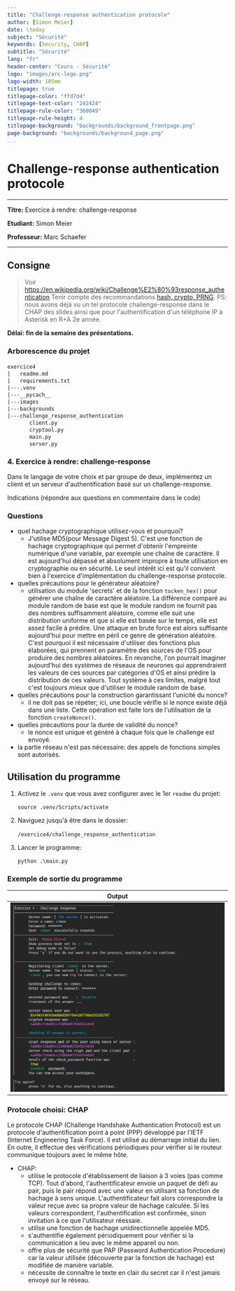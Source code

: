 ```yaml
---
title: "Challenge-response authentication protocole"
author: [Simon Meier]
date: \today
subject: "Sécurité"
keywords: [Security, CHAP]
subtitle: "Sécurité"
lang: "fr"
header-center: "Cours - Sécurité"
logo: "images/arc-logo.png"
logo-width: 105mm
titlepage: true
titlepage-color: "ffd7d4"
titlepage-text-color: "242424"
titlepage-rule-color: "360049"
titlepage-rule-height: 4
titlepage-background: "backgrounds/background_frontpage.png"
page-background: "backgrounds/background_page.png"
...
```


# Challenge-response authentication protocole

---

**Titre:** Exercice à rendre: challenge-response

**Etudiant:** Simon Meier

**Professeur:** Marc Schaefer

---

## Consigne

> Voir <https://en.wikipedia.org/wiki/Challenge%E2%80%93response_authentication>
> Tenir compte des recommandations [hash, crypto, PRNG](02_Authentification/autres/nma-hash-crypt-PRNG-recommandations.pdf).
> PS: nous avons déjà vu un tel protocole challenge-response dans le CHAP des slides ainsi que pour l'authentification d'un téléphone IP à Asterisk en R+A 2e année.

**Délai: fin de la semaine des présentations.**

### Arborescence du projet

```python=
exercice4
|   readme.md
|   requirements.txt
|---.venv
|---__pycach__
|---images
|---backgrounds
|---challenge_response_authentication
       client.py
       cryptool.py
       main.py
       server.py
```

### 4. Exercice à rendre: challenge-response

Dans le langage de votre choix et par groupe de deux, implémentez un client et un serveur d'authentification basé sur un challenge-response.

Indications (répondre aux questions en commentaire dans le code)

### Questions

* quel hachage cryptographique utilisez-vous et pourquoi?
  * J'utilise MD5(pour Message Digest 5). C'est une fonction de hachage cryptographique qui permet d'obtenir l'empreinte numérique d'une variable, par exemple une chaîne de caractère. Il est aujourd'hui dépassé et absolument impropre à toute utilisation en cryptographie ou en sécurité. Le seul intérêt ici est qu'il convient bien à l'exercice d'implémentation du challenge-response protocole.
* quelles précautions pour le générateur aléatoire?
  * utilisation du module 'secrets' et de la fonction `tocken_hex()` pour générer une chaîne de caractère aléatoire. La différence comparé au module random de base est que le module random ne fournit pas des nombres suffisamment aléatoire, comme elle suit une distribution uniforme et que si elle est basée sur le temps, elle est assez facile à prédire.  Une attaque en brute force est alors suffisante aujourd'hui pour mettre en péril ce genre de génération aléatoire. C'est pourquoi il est nécessaire d'utiliser des fonctions plus élaborées, qui prennent en paramètre des sources de l'OS pour produire des nombres aléatoires. En revanche, l'on pourrait imaginer aujourd'hui des systèmes de réseaux de neurones qui apprendraient les valeurs de ces sources par catégories d'OS et ainsi prédire la distribution de ces valeurs. Tout système à ces limites, malgré tout c'est toujours mieux que d'utiliser le module random de base.
* quelles précautions pour la construction garantissant l'unicité du nonce?
  * il ne doit pas se répéter; ici, une boucle vérifie si le nonce existe déjà dans une liste. Cette opération est faite lors de l'utilisation de la fonction `createNonce()`.
* quelles précautions pour la durée de validité du nonce?
  * le nonce est unique et généré à chaque fois que le challenge est envoyé.
* la partie réseau n'est pas nécessaire: des appels de fonctions simples sont autorisés.

## Utilisation du programme

1. Activez le `.venv` que vous avez configurer avec le 1er `readme` du projet:

    ```python=
    source .venv/Scripts/activate
    ```

2. Naviguez jusqu'à être dans le dossier:

    `/exercice4/challenge_response_authentication`

3. Lancer le programme:

    ```bash=
    python .\main.py
    ```

### Exemple de sortie du programme

|Output|
|:-:|
|![Sortie du programme](images/i1.png)|

### Protocole choisi: CHAP

Le protocole CHAP (Challenge Handshake Authentication Protocol) est un protocole d'authentification point à point (PPP) développé par l'IETF (Internet Engineering Task Force). Il est utilisé au démarrage initial du lien. En outre, il effectue des vérifications périodiques pour vérifier si le routeur communique toujours avec le même hôte.

* CHAP:
  * utilise le protocole d'établissement de liaison à 3 voies (pas comme TCP). Tout d'abord, l'authentificateur envoie un paquet de défi au pair, puis le pair répond avec une valeur en utilisant sa fonction de hachage à sens unique. L'authentificateur fait alors correspondre la valeur reçue avec sa propre valeur de hachage calculée. Si les valeurs correspondent, l'authentification est confirmée, sinon invitation à ce que l'utilisateur réessaie.
  * utilise une fonction de hachage unidirectionnelle appelée MD5.
  * s'authentifie également périodiquement pour vérifier si la communication a lieu avec le même appareil ou non.
  * offre plus de sécurité que PAP (Password Authentication Procedure) car la valeur utilisée (découverte par la fonction de hachage) est modifiée de manière variable.
  * nécessite de connaître le texte en clair du secret car il n'est jamais envoyé sur le réseau.
